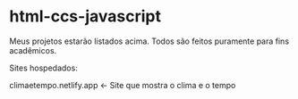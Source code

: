 # html-ccs-javascript

Meus projetos estarão listados acima. Todos são feitos puramente para fins acadêmicos. 

Sites hospedados:

climaetempo.netlify.app      <- Site que mostra o clima e o tempo

